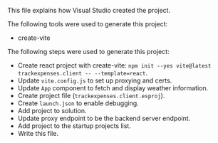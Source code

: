This file explains how Visual Studio created the project.

The following tools were used to generate this project:
- create-vite

The following steps were used to generate this project:
- Create react project with create-vite: `npm init --yes vite@latest trackexpenses.client -- --template=react`.
- Update `vite.config.js` to set up proxying and certs.
- Update `App` component to fetch and display weather information.
- Create project file (`trackexpenses.client.esproj`).
- Create `launch.json` to enable debugging.
- Add project to solution.
- Update proxy endpoint to be the backend server endpoint.
- Add project to the startup projects list.
- Write this file.
